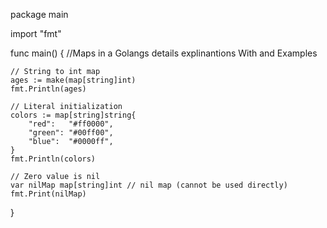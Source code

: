 package main

import "fmt"

func main() {
	//Maps in a Golangs details explinantions With and Examples

	// String to int map
	ages := make(map[string]int)
	fmt.Println(ages)

	// Literal initialization
	colors := map[string]string{
		"red":   "#ff0000",
		"green": "#00ff00",
		"blue":  "#0000ff",
	}
	fmt.Println(colors)

	// Zero value is nil
	var nilMap map[string]int // nil map (cannot be used directly)
	fmt.Print(nilMap)
}
